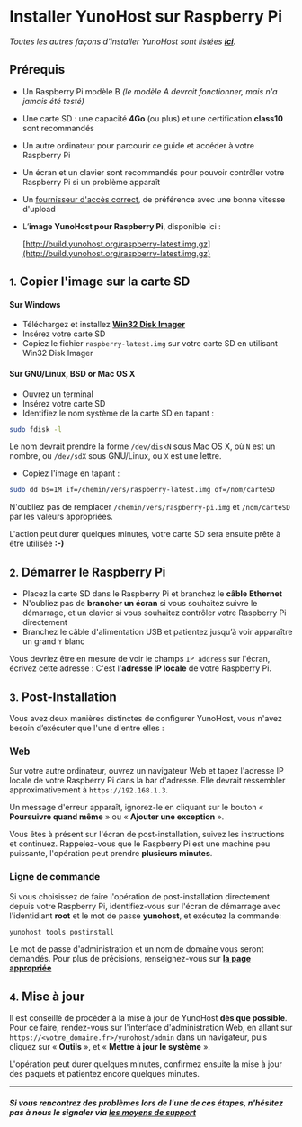 # Installer YunoHost sur Raspberry Pi

*Toutes les autres façons d'installer YunoHost sont listées **[ici](/install_fr)**.*

## Prérequis

* Un Raspberry Pi modèle B *(le modèle A devrait fonctionner, mais n'a jamais été testé)*
* Une carte SD : une capacité **4Go** (ou plus) et une certification **class10** sont recommandés
* Un autre ordinateur pour parcourir ce guide et accéder à votre Raspberry Pi
* Un écran et un clavier sont recommandés pour pouvoir contrôler votre Raspberry Pi si un problème apparaît
* Un [fournisseur d'accès correct](/isp_fr), de préférence avec une bonne vitesse d'upload
* L’**image YunoHost pour Raspberry Pi**, disponible ici :

    [http://build.yunohost.org/raspberry-latest.img.gz](http://build.yunohost.org/raspberry-latest.img.gz)

## <small>1.</small> Copier l'image sur la carte SD

#### Sur Windows
* Téléchargez et installez **[Win32 Disk Imager](http://sourceforge.net/projects/win32diskimager/)**
* Insérez votre carte SD
* Copiez le fichier `raspberry-latest.img` sur votre carte SD en utilisant Win32 Disk Imager

#### Sur GNU/Linux, BSD or Mac OS X
* Ouvrez un terminal
* Insérez votre carte SD
* Identifiez le nom système de la carte SD en tapant :

```bash
sudo fdisk -l
```

Le nom devrait prendre la forme `/dev/diskN` sous Mac OS X, où `N` est un nombre, ou `/dev/sdX` sous GNU/Linux, ou `X` est une lettre.

* Copiez l'image en tapant :

```bash
sudo dd bs=1M if=/chemin/vers/raspberry-latest.img of=/nom/carteSD
```

N'oubliez pas de remplacer `/chemin/vers/raspberry-pi.img` et `/nom/carteSD` par les valeurs appropriées.

L'action peut durer quelques minutes, votre carte SD sera ensuite prête à être utilisée **:-)**

## <small>2.</small> Démarrer le Raspberry Pi

* Placez la carte SD dans le Raspberry Pi et branchez le **câble Ethernet**
* N'oubliez pas de **brancher un écran** si vous souhaitez suivre le démarrage, et un clavier si vous souhaitez contrôler votre Raspberry Pi directement
* Branchez le câble d'alimentation USB et patientez jusqu’à voir apparaître un grand `Y` blanc

Vous devriez être en mesure de voir le champs `IP address` sur l'écran, écrivez cette adresse : C'est l'**adresse IP locale** de votre Raspberry Pi.

## <small>3.</small> Post-Installation

Vous avez deux manières distinctes de configurer YunoHost, vous n'avez besoin d’exécuter que l'une d'entre elles :

### Web

Sur votre autre ordinateur, ouvrez un navigateur Web et tapez l'adresse IP locale de votre Raspberry Pi dans la bar d'adresse. Elle devrait ressembler approximativement à `https://192.168.1.3`.

Un message d'erreur apparaît, ignorez-le en cliquant sur le bouton « **Poursuivre quand même** » ou « **Ajouter une exception** ».

Vous êtes à présent sur l'écran de post-installation, suivez les instructions et continuez. Rappelez-vous que le Raspberry Pi est une machine peu puissante, l'opération peut prendre **plusieurs minutes**.

### Ligne de commande

Si vous choisissez de faire l'opération de post-installation directement depuis votre Raspberry Pi, identifiez-vous sur l'écran de démarrage avec l'identidiant **root** et le mot de passe **yunohost**, et exécutez la commande:

```bash
yunohost tools postinstall
```

Le mot de passe d'administration et un nom de domaine vous seront demandés. Pour plus de précisions, renseignez-vous sur **[la page appropriée](/postinstall_fr)**


## <small>4.</small> Mise à jour

Il est conseillé de procéder à la mise à jour de YunoHost **dès que possible**. Pour ce faire, rendez-vous sur l'interface d'administration Web, en allant sur `https://<votre_domaine.fr>/yunohost/admin` dans un navigateur, puis cliquez sur « **Outils** », et « **Mettre à jour le système** ».

L'opération peut durer quelques minutes, confirmez ensuite la mise à jour des paquets et patientez encore quelques minutes.

---

#### *Si vous rencontrez des problèmes lors de l'une de ces étapes, n'hésitez pas à nous le signaler via [les moyens de support](/support_fr)*
